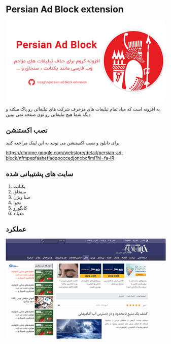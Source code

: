 # Persian Ad Block extension

![](assets/bnr.png)
 
یه افزونه است که میاد تمام تبلیغات های مزخرف شرکت های تبلیغاتی رو پاک میکنه و دیگه شما هیچ تبلیغاتی رو توی صفحه نمی بینین

## نصب اکستنشن 

برای دانلود و نصب اکستنشن می تونید به این لینک مراجعه کنید

https://chrome.google.com/webstore/detail/persian-ad-block/nfmpepfaaheflaoppoccedjonobcflml?hl=fa-IR

## سایت های پشتیبانی شده 

1. یکتانت
2. سنجاق
3. صبا ویژن
4. نجوا
5. کانگورو
6. مدیااد

##  عملکرد 
![](assets/scr1.gif)
